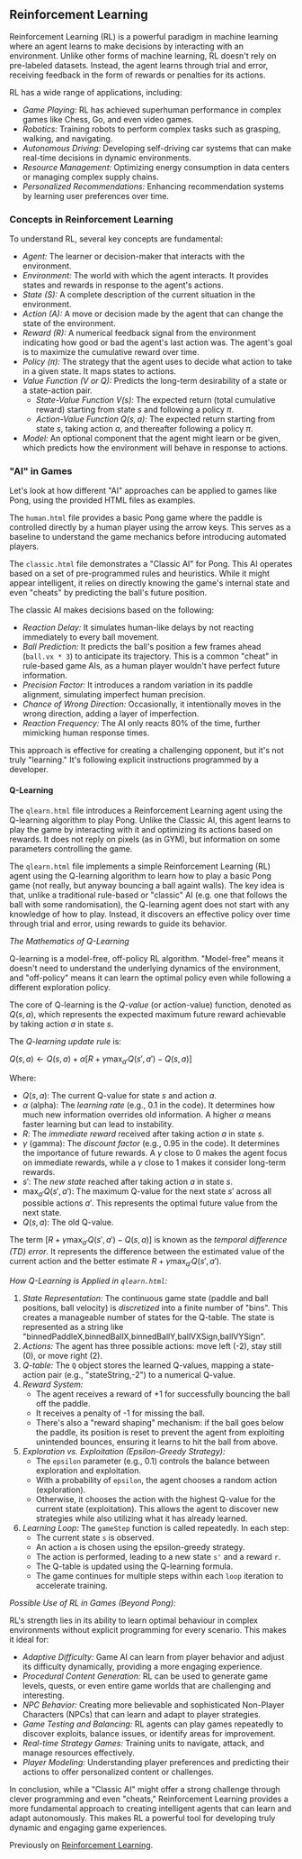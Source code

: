 
## Reinforcement Learning

Reinforcement Learning (RL) is a powerful paradigm in machine learning where an agent learns to make
decisions by interacting with an environment. Unlike other forms of machine learning, RL doesn't rely
on pre-labeled datasets. Instead, the agent learns through trial and error, receiving feedback in the
form of rewards or penalties for its actions.

RL has a wide range of applications, including:
* *Game Playing:* RL has achieved superhuman performance in complex games like Chess, Go, and even video games.
* *Robotics:* Training robots to perform complex tasks such as grasping, walking, and navigating.
* *Autonomous Driving:* Developing self-driving car systems that can make real-time decisions in dynamic environments.
* *Resource Management:* Optimizing energy consumption in data centers or managing complex supply chains.
* *Personalized Recommendations:* Enhancing recommendation systems by learning user preferences over time.


### Concepts in Reinforcement Learning

To understand RL, several key concepts are fundamental:

* *Agent:* The learner or decision-maker that interacts with the environment.
* *Environment:* The world with which the agent interacts. It provides states and rewards in response to the agent's actions.
* *State (S):* A complete description of the current situation in the environment.
* *Action (A):* A move or decision made by the agent that can change the state of the environment.
* *Reward (R):* A numerical feedback signal from the environment indicating how good or bad the agent's last action was.
  The agent's goal is to maximize the cumulative reward over time.
* *Policy ($\pi$):* The strategy that the agent uses to decide what action to take in a given state. It maps states to actions.
* *Value Function (V or Q):* Predicts the long-term desirability of a state or a state-action pair.
    * *State-Value Function $V(s)$:* The expected return (total cumulative reward) starting from state $s$ and following a policy $\pi$.
    * *Action-Value Function $Q(s, a)$:* The expected return starting from state $s$, taking action $a$, and thereafter following a policy $\pi$.
* *Model:* An optional component that the agent might learn or be given, which predicts how the environment will behave in response to actions.


### "AI" in Games

Let's look at how different "AI" approaches can be applied to games like Pong, using the provided HTML files as examples.

The `human.html` file provides a basic Pong game where the paddle is controlled directly by a human player using the arrow keys.
This serves as a baseline to understand the game mechanics before introducing automated players.

The `classic.html` file demonstrates a "Classic AI" for Pong. This AI operates based on a set of pre-programmed rules and heuristics.
While it might appear intelligent, it relies on directly knowing the game's internal state and even "cheats" by predicting the ball's
future position.

The classic AI makes decisions based on the following:
* *Reaction Delay:* It simulates human-like delays by not reacting immediately to every ball movement.
* *Ball Prediction:* It predicts the ball's position a few frames ahead (`ball.vx * 3`) to anticipate its trajectory.
  This is a common "cheat" in rule-based game AIs, as a human player wouldn't have perfect future information.
* *Precision Factor:* It introduces a random variation in its paddle alignment, simulating imperfect human precision.
* *Chance of Wrong Direction:* Occasionally, it intentionally moves in the wrong direction, adding a layer of imperfection.
* *Reaction Frequency:* The AI only reacts 80% of the time, further mimicking human response times.

This approach is effective for creating a challenging opponent, but it's not truly "learning." It's following explicit instructions
programmed by a developer.

#### Q-Learning

The `qlearn.html` file introduces a Reinforcement Learning agent using the Q-learning algorithm to play Pong. Unlike the Classic AI,
this agent learns to play the game by interacting with it and optimizing its actions based on rewards. It does not reply on pixels
(as in GYM), but information on some parameters controlling the game.

The `qlearn.html` file implements a simple Reinforcement Learning (RL) agent using the Q-learning algorithm to learn how to play
a basic Pong game (not really, but anyway bouncing a ball againt walls). The key idea is that, unlike a traditional rule-based
or "classic" AI (e.g. one that follows the ball with some randomisation), the Q-learning agent does not start with any knowledge
of how to play. Instead, it discovers an effective policy over time through trial and error, using rewards to guide its behavior.


*The Mathematics of Q-Learning*

Q-learning is a model-free, off-policy RL algorithm. "Model-free" means it doesn't need to understand the underlying dynamics of the
environment, and "off-policy" means it can learn the optimal policy even while following a different exploration policy.

The core of Q-learning is the *Q-value* (or action-value) function, denoted as $Q(s, a)$, which represents the expected maximum
future reward achievable by taking action $a$ in state $s$.

The *Q-learning update rule* is:

$Q(s, a) \leftarrow Q(s, a) + \alpha [R + \gamma \max_{a'} Q(s', a') - Q(s, a)]$

Where:
* $Q(s, a)$: The current Q-value for state $s$ and action $a$.
* $\alpha$ (alpha): The *learning rate* (e.g., 0.1 in the code). It determines how much new information overrides old information.
  A higher $\alpha$ means faster learning but can lead to instability.
* $R$: The *immediate reward* received after taking action $a$ in state $s$.
* $\gamma$ (gamma): The *discount factor* (e.g., 0.95 in the code). It determines the importance of future rewards. A $\gamma$ close
  to 0 makes the agent focus on immediate rewards, while a $\gamma$ close to 1 makes it consider long-term rewards.
* $s'$: The *new state* reached after taking action $a$ in state $s$.
* $\max_{a'} Q(s', a')$: The maximum Q-value for the next state $s'$ across all possible actions $a'$. This represents the optimal
  future value from the next state.
* $Q(s, a)$: The old Q-value.

The term $[R + \gamma \max_{a'} Q(s', a') - Q(s, a)]$ is known as the *temporal difference (TD) error*. It represents the difference
between the estimated value of the current action and the better estimate $R + \gamma \max_{a'} Q(s', a')$.

*How Q-Learning is Applied in `qlearn.html`:*

1. *State Representation:* The continuous game state (paddle and ball positions, ball velocity) is *discretized* into a finite number
   of "bins". This creates a manageable number of states for the Q-table. The state is represented as a string like
   "binnedPaddleX,binnedBallX,binnedBallY,ballVXSign,ballVYSign".
2. *Actions:* The agent has three possible actions: move left (-2), stay still (0), or move right (2).
3. *Q-table:* The `Q` object stores the learned Q-values, mapping a state-action pair (e.g., "stateString,-2") to a numerical Q-value.
4. *Reward System:*
    * The agent receives a reward of +1 for successfully bouncing the ball off the paddle.
    * It receives a penalty of -1 for missing the ball.
    * There's also a "reward shaping" mechanism: if the ball goes below the paddle, its position is reset to prevent the agent from
      exploiting unintended bounces, ensuring it learns to hit the ball from above.
5. *Exploration vs. Exploitation (Epsilon-Greedy Strategy):*
    * The `epsilon` parameter (e.g., 0.1) controls the balance between exploration and exploitation.
    * With a probability of `epsilon`, the agent chooses a random action (exploration).
    * Otherwise, it chooses the action with the highest Q-value for the current state (exploitation). This allows the agent to discover
      new strategies while also utilizing what it has already learned.
6. *Learning Loop:* The `gameStep` function is called repeatedly. In each step:
    * The current state `s` is observed.
    * An action `a` is chosen using the epsilon-greedy strategy.
    * The action is performed, leading to a new state `s'` and a reward `r`.
    * The Q-table is updated using the Q-learning formula.
    * The game continues for multiple steps within each `loop` iteration to accelerate training.

*Possible Use of RL in Games (Beyond Pong):*

RL's strength lies in its ability to learn optimal behaviour in complex environments without explicit programming for every scenario.
This makes it ideal for:

* *Adaptive Difficulty:* Game AI can learn from player behavior and adjust its difficulty dynamically, providing a more engaging experience.
* *Procedural Content Generation:* RL can be used to generate game levels, quests, or even entire game worlds that are challenging and interesting.
* *NPC Behavior:* Creating more believable and sophisticated Non-Player Characters (NPCs) that can learn and adapt to player strategies.
* *Game Testing and Balancing:* RL agents can play games repeatedly to discover exploits, balance issues, or identify areas for improvement.
* *Real-time Strategy Games:* Training units to navigate, attack, and manage resources effectively.
* *Player Modeling:* Understanding player preferences and predicting their actions to offer personalized content or challenges.

In conclusion, while a "Classic AI" might offer a strong challenge through clever programming and even "cheats," Reinforcement Learning
provides a more fundamental approach to creating intelligent agents that can learn and adapt autonomously. This makes RL a powerful tool
for developing truly dynamic and engaging game experiences.

Previously on
[Reinforcement Learning](./../../../ch03/tictactoe/README.md).
